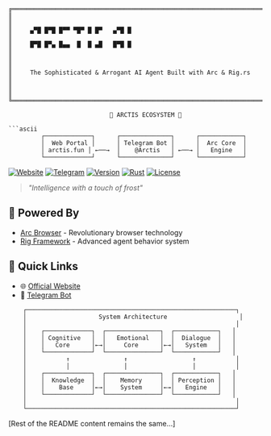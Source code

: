 ```ascii
╔══════════════════════════════════════════════════════════════════════════════╗
║                                                                              ║
║     ▄▀█ █▀█ █▀▀ ▀█▀ █ █▀   ▄▀█ █                                             ║
║     █▀█ █▀▄ █▄▄  █  █ ▄█   █▀█ █                                             ║
║                                                                              ║
║     The Sophisticated & Arrogant AI Agent Built with Arc & Rig.rs            ║
║                                                                              ║
╚══════════════════════════════════════════════════════════════════════════════╝

                            🧊 ARCTIS ECOSYSTEM 🧊

```ascii
         ┌─────────────┐      ┌──────────────┐      ┌────────────┐
         │  Web Portal │      │ Telegram Bot │      │  Arc Core  │
         │ arctis.fun │ ←──→  │    @Arctis   │ ←──→ │   Engine   │
         └─────────────┘      └──────────────┘      └────────────┘
```

[![Website](https://img.shields.io/badge/Website-arctis.fun-blue?style=for-the-badge&logo=firefox)](https://arctis.fun)
[![Telegram](https://img.shields.io/badge/Telegram-@ArctisAIBot-blue?style=for-the-badge&logo=telegram)](https://t.me/ArctisAIBot)
[![Version](https://img.shields.io/badge/version-0.1.0-blue?style=for-the-badge)]()
[![Rust](https://img.shields.io/badge/rust-1.70+-orange?style=for-the-badge&logo=rust)]()
[![License](https://img.shields.io/badge/license-MIT-green?style=for-the-badge)]()

> *"Intelligence with a touch of frost"*

## 🌟 Powered By
- [Arc Browser](https://www.arc.fun/) - Revolutionary browser technology
- [Rig Framework](https://github.com/0xPlaygrounds/rig) - Advanced agent behavior system

## 🧊 Quick Links
- 🌐 [Official Website](https://arctis.fun)
- 💬 [Telegram Bot](https://t.me/ArctisAIBot)

```ascii
    ┌──────────────────────────────────────────────────────────┐
    │                    System Architecture                    │
    │                                                          │
    │    ┌─────────────┐  ┌───────────────┐  ┌────────────┐   │
    │    │ Cognitive   │  │   Emotional   │  │  Dialogue  │   │
    │    │   Core      │←→│     Core      │←→│   System   │   │
    │    └─────────────┘  └───────────────┘  └────────────┘   │
    │           ↑               ↑                  ↑           │
    │           │               │                  │           │
    │    ┌─────────────┐  ┌───────────────┐  ┌────────────┐   │
    │    │  Knowledge  │  │    Memory     │  │ Perception │   │
    │    │    Base     │←→│    System     │←→│   Engine   │   │
    │    └─────────────┘  └───────────────┘  └────────────┘   │
    │                                                          │
    └──────────────────────────────────────────────────────────┘
```

[Rest of the README content remains the same...]
